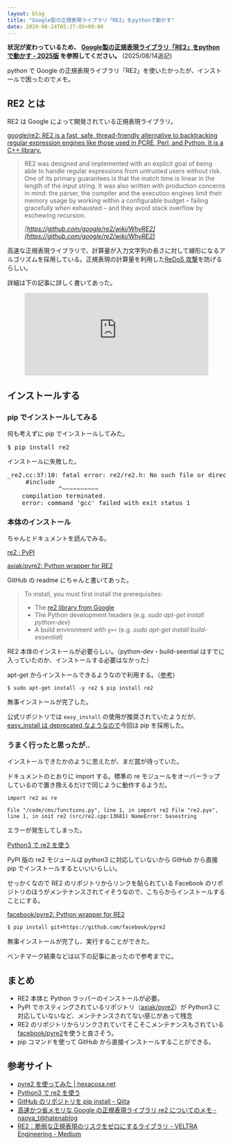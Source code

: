 ```yaml
---
layout: blog
title: "Google製の正規表現ライブラリ「RE2」をpythonで動かす"
date: 2020-06-24T05:27:05+09:00
---
```

**状況が変わっているため、 [Google製の正規表現ライブラリ「RE2」をpythonで動かす \- 2025版](/post/2025/08/python-re2/) を参照してください。** (2025/08/14追記)

python で Google の正規表現ライブラリ「RE2」を使いたかったが、インストールで困ったのでメモ。

## RE2 とは

RE2 は Google によって開発されている正規表現ライブラリ。

[google/re2: RE2 is a fast, safe, thread\-friendly alternative to backtracking regular expression engines like those used in PCRE, Perl, and Python\. It is a C\+\+ library\.](https://github.com/google/re2)

> RE2 was designed and implemented with an explicit goal of being able to handle regular expressions from untrusted users without risk. One of its primary guarantees is that the match time is linear in the length of the input string. It was also written with production concerns in mind: the parser, the compiler and the execution engines limit their memory usage by working within a configurable budget – failing gracefully when exhausted – and they avoid stack overflow by eschewing recursion.
>
> <cite>[https://github.com/google/re2/wiki/WhyRE2](https://github.com/google/re2/wiki/WhyRE2)</cite>

高速な正規表現ライブラリで、計算量が入力文字列の長さに対して線形になるアルゴリズムを採用している。正規表現の計算量を利用した[ReDoS 攻撃](https://qiita.com/prograti/items/9b54cf82a08302a5d2c7)を防げるらしい。

詳細は下の記事に詳しく書いてあった。

<figure class="wp-block-embed is-type-rich is-provider-hatena-blog">

<iframe src="https://hatenablog-parts.com/embed?url=https%3A%2F%2Fnaoyat.hatenablog.jp%2Fentry%2F2012%2F01%2F12%2F220812" title="高速かつ省メモリなGoogleの正規表現ライブラリ re2 についてのメモ - naoya_t@hatenablog" class="embed-card embed-blogcard" scrolling="no" frameborder="0" style="display: block; width: 100%; height: 190px; max-width: 500px; margin: 10px 0px;"></iframe>

</figure>

## インストールする

### pip でインストールしてみる

何も考えずに pip でインストールしてみた。

<pre class="wp-block-preformatted shell">$ pip install re2</pre>

インストールに失敗した。

<pre class="wp-block-preformatted shell">_re2.cc:37:10: fatal error: re2/re2.h: No such file or directory
     #include <re2/re2.h>
              ^~~~~~~~~~~
    compilation terminated.
    error: command 'gcc' failed with exit status 1</pre>

### 本体のインストール

ちゃんとドキュメントを読んでみる。

[re2 · PyPI](https://pypi.org/project/re2/)

[axiak/pyre2: Python wrapper for RE2](https://github.com/axiak/pyre2)

GitHub の readme にちゃんと書いてあった。

> To install, you must first install the prerequisites:
>
> - The [re2 library from Google](http://code.google.com/p/re2/)
> - The Python development headers (e.g. *sudo apt-get install python-dev*)
> - A build environment with `g++` (e.g. *sudo apt-get install build-essential*)

RE2 本体のインストールが必要らしい。（python-dev・build-seential はすでに入っていたのか、インストールする必要はなかった）

apt-get からインストールできるようなので利用する。（[参考](https://www.hexacosa.net/blog/detail/120/)）

```
$ sudo apt-get install -y re2 $ pip install re2
```

無事インストールが完了した。

公式リポジトリでは `easy_install` の使用が推奨されていたようだが、[easy_install は deprecated なようなので](https://setuptools.readthedocs.io/en/latest/easy_install.html)今回は pip を採用した。

### うまく行ったと思ったが..

インストールできたかのように思えたが、まだ罠が待っていた。

ドキュメントのとおりに import する。標準の re モジュールをオーバーラップしているので置き換えるだけで同じように動作するようだ。

```
import re2 as re
```

```
File "/code/cms/functions.py", line 1, in import re2 File "re2.pyx", line 1, in init re2 (src/re2.cpp:13681) NameError: basestring
```

エラーが発生してしまった。

[Python3 で re2 を使う](https://stackovernet.xyz/ja/q/12827277)

PyPI 版の re2 モジュールは python3 に対応していないから GitHub から直接 pip でインストールするといいいらしい。

せっかくなので RE2 のリポジトリからリンクを貼られている Facebook のリポジトリのほうがメンテナンスされてイそうなので、こちらからインストールすることにする。

[facebook/pyre2: Python wrapper for RE2](https://github.com/facebook/pyre2)

```sh
$ pip install git+https://github.com/facebook/pyre2
```

無事インストールが完了し、実行することができた。

ベンチマーク結果などは以下の記事にあったので参考までに。

## まとめ

- RE2 本体と Python ラッパーのインストールが必要。
- PyPI でホスティングされているリポジトリ（[axiak/pyre2](https://github.com/axiak/pyre2/issues/34)）が Python3 に対応していないなど、メンテナンスされてない感じがあって残念
- RE2 のリポジトリからリンクされていてそこそこメンテナンスもされている[facebook/pyre2](https://github.com/facebook/pyre2/)を使うと良さそう。
- pip コマンドを使って GitHub から直接インストールすることができる。

## 参考サイト

- [pyre2 を使ってみた | hexacosa.net](https://www.hexacosa.net/blog/detail/120/)
- [Python3 で re2 を使う](https://stackoverrun.com/ja/q/12827277)
- [GitHub のリポジトリを pip install - Qiita](https://qiita.com/mktakuya/items/8e76b9f720dd1d0e02bb)
- [高速かつ省メモリな Google の正規表現ライブラリ re2 についてのメモ - naoya_t@hatenablog](https://naoyat.hatenablog.jp/entry/2012/01/12/220812)
- [RE2：脆弱な正規表現のリスクをゼロにするライブラリ - VELTRA Engineering - Medium](https://medium.com/veltra-engineering/regexp-library-re2-for-fragility-risk-7c28310838e0)
